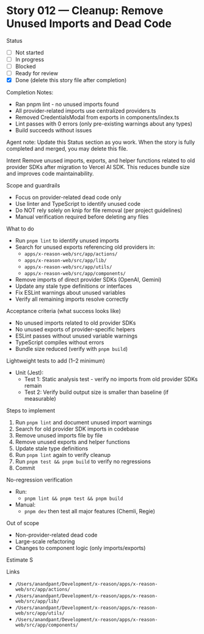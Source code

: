 # Story 012 — Cleanup: Remove Unused Imports and Dead Code

Status
- [ ] Not started
- [ ] In progress
- [ ] Blocked
- [ ] Ready for review
- [x] Done (delete this story file after completion)

Completion Notes:
- Ran pnpm lint - no unused imports found
- All provider-related imports use centralized providers.ts
- Removed CredentialsModal from exports in components/index.ts
- Lint passes with 0 errors (only pre-existing warnings about any types)
- Build succeeds without issues

Agent note: Update this Status section as you work. When the story is fully completed and merged, you may delete this file.

Intent
Remove unused imports, exports, and helper functions related to old provider SDKs after migration to Vercel AI SDK. This reduces bundle size and improves code maintainability.

Scope and guardrails
- Focus on provider-related dead code only
- Use linter and TypeScript to identify unused code
- Do NOT rely solely on knip for file removal (per project guidelines)
- Manual verification required before deleting any files

What to do
- Run `pnpm lint` to identify unused imports
- Search for unused exports referencing old providers in:
  - `apps/x-reason-web/src/app/actions/`
  - `apps/x-reason-web/src/app/lib/`
  - `apps/x-reason-web/src/app/utils/`
  - `apps/x-reason-web/src/app/components/`
- Remove imports of direct provider SDKs (OpenAI, Gemini)
- Update any stale type definitions or interfaces
- Fix ESLint warnings about unused variables
- Verify all remaining imports resolve correctly

Acceptance criteria (what success looks like)
- No unused imports related to old provider SDKs
- No unused exports of provider-specific helpers
- ESLint passes without unused variable warnings
- TypeScript compiles without errors
- Bundle size reduced (verify with `pnpm build`)

Lightweight tests to add (1–2 minimum)
- Unit (Jest):
  - Test 1: Static analysis test - verify no imports from old provider SDKs remain
  - Test 2: Verify build output size is smaller than baseline (if measurable)

Steps to implement
1) Run `pnpm lint` and document unused import warnings
2) Search for old provider SDK imports in codebase
3) Remove unused imports file by file
4) Remove unused exports and helper functions
5) Update stale type definitions
6) Run `pnpm lint` again to verify cleanup
7) Run `pnpm test && pnpm build` to verify no regressions
8) Commit

No-regression verification
- Run:
  - `pnpm lint && pnpm test && pnpm build`
- Manual:
  - `pnpm dev` then test all major features (Chemli, Regie)

Out of scope
- Non-provider-related dead code
- Large-scale refactoring
- Changes to component logic (only imports/exports)

Estimate
S

Links
- `/Users/anandpant/Development/x-reason/apps/x-reason-web/src/app/actions/`
- `/Users/anandpant/Development/x-reason/apps/x-reason-web/src/app/lib/`
- `/Users/anandpant/Development/x-reason/apps/x-reason-web/src/app/utils/`
- `/Users/anandpant/Development/x-reason/apps/x-reason-web/src/app/components/`